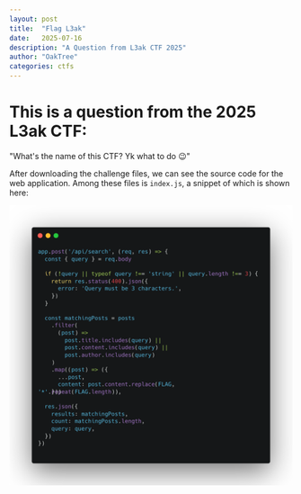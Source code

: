```yaml
---
layout: post
title:  "Flag L3ak"
date:   2025-07-16
description: "A Question from L3ak CTF 2025"
author: "OakTree"
categories: ctfs
---
```


<h1> This is a question from the 2025 L3ak CTF: </h1>

<p> "What's the name of this CTF? Yk what to do 😉" </p>

After downloading the challenge files, we can see the source code for the web application. Among these files is ```index.js```, a snippet of which is shown here:

<img src="./assets/leakctf_images/index.png">